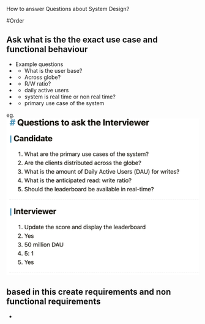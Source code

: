 How to answer Questions about System Design?

#Order

## Ask what is the the exact use case and functional behaviour

- Example questions
 - - What is the user base?
 - - Across globe? 
 - - R/W ratio?
 - - daily active users
 - - system is real time or non real time?
 - - primary use case of the system

 eg. 
![abc](https://github.com/nandyou/my-tech-bytes/blob/main/concepts/SystemDesign-UseCase.png?raw=true)

## based in this create requirements and non functional requirements

- 

 
